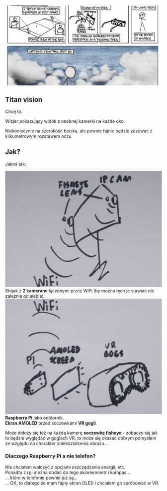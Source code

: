 [![xkcd strip 941](nb_pics/xkcd941.jpg)](https://xkcd.com/941/)

## Titan vision
Chcę to.

Wizjer pokazujący widok z osobnej kamerki na każde oko.

Niekoniecznie na szerokość boiska, ale pewnie fajnie będzie zezować z kilkumetrowym rozstawem oczu

## Jak?
Jakoś tak:

![xkcd strip 941](nb_pics/drawing01a.jpg)
Stojak z **2 kamerami** łączonymi przez WiFi (by można było je stawiać nie zależnie od siebie).
![xkcd strip 941](nb_pics/drawing01b.jpg)
**Raspberry Pi** jako odbiornik.<br>
**Ekran AMOLED** przed soczewkami **VR gogli**.


Może dołoży się też na każdą kamerę **soczewkę fisheye** - zobaczy się jak to będzie wyglądać w goglach VR, to może się okazać dobrym pomysłem ze względu na charakter zniekształcenia obrazu...


### Dlaczego Raspberry Pi a nie telefon?
Nie chciałem walczyć z opcjami oszczędzania energii, etc.<br>
Ponadto z rpi można dodać do tego akcelerometr i kompas...<br>
... które w telefonie pewnie już są...<br>
... OK, to dlatego że mam fajny ekran OLED i chciałem go spróbować w VR.

